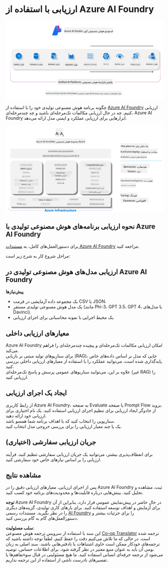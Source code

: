 <!--
CO_OP_TRANSLATOR_METADATA:
{
  "original_hash": "7b4235159486df4000e16b7b46ddfec3",
  "translation_date": "2025-03-27T08:53:44+00:00",
  "source_file": "md\\01.Introduction\\05\\AIFoundry.md",
  "language_code": "fa"
}
-->
# **ارزیابی با استفاده از Azure AI Foundry**

![aistudo](../../../../../translated_images/AIFoundry.61da8c74bccc0241ce9a4cb53a170912245871de9235043afcb796ccbc076fdc.fa.png)

چگونه برنامه هوش مصنوعی تولیدی خود را با استفاده از [Azure AI Foundry](https://ai.azure.com?WT.mc_id=aiml-138114-kinfeylo) ارزیابی کنیم. چه در حال ارزیابی مکالمات تک‌مرحله‌ای باشید و چه چندمرحله‌ای، Azure AI Foundry ابزارهایی برای ارزیابی عملکرد و ایمنی مدل ارائه می‌دهد.

![aistudo](../../../../../translated_images/AIPortfolio.5aaa2b25e9157624a4542fe041d66a96a1c1ec6007e4e5aadd926c6ec8ce18b3.fa.png)

## نحوه ارزیابی برنامه‌های هوش مصنوعی تولیدی با Azure AI Foundry  
برای دستورالعمل‌های کامل، به [مستندات Azure AI Foundry](https://learn.microsoft.com/azure/ai-studio/how-to/evaluate-generative-ai-app?WT.mc_id=aiml-138114-kinfeylo) مراجعه کنید.

مراحل شروع کار به شرح زیر است:

## ارزیابی مدل‌های هوش مصنوعی تولیدی در Azure AI Foundry  

**پیش‌نیازها**

- یک مجموعه داده آزمایشی در فرمت CSV یا JSON.
- یک مدل هوش مصنوعی تولیدی مستقر (مانند Phi-3، GPT 3.5، GPT 4، یا مدل‌های Davinci).
- یک محیط اجرایی با نمونه محاسباتی برای اجرای ارزیابی.

## معیارهای ارزیابی داخلی  

Azure AI Foundry امکان ارزیابی مکالمات تک‌مرحله‌ای و پیچیده چندمرحله‌ای را فراهم می‌کند.  
برای سناریوهای تولید مبتنی بر بازیابی (RAG)، جایی که مدل بر اساس داده‌های خاص پایه‌گذاری شده است، می‌توانید عملکرد را با استفاده از معیارهای ارزیابی داخلی بررسی کنید.  
علاوه بر این، می‌توانید سناریوهای عمومی پرسش و پاسخ تک‌مرحله‌ای (غیر RAG) را ارزیابی کنید.

## ایجاد یک اجرای ارزیابی  

از رابط کاربری Azure AI Foundry، به صفحه Evaluate یا صفحه Prompt Flow بروید.  
از جادوگر ایجاد ارزیابی برای تنظیم اجرای ارزیابی استفاده کنید. یک نام اختیاری برای ارزیابی خود ارائه دهید.  
سناریویی را انتخاب کنید که با اهداف برنامه شما همسو باشد.  
یک یا چند معیار ارزیابی را برای بررسی خروجی مدل انتخاب کنید.

## جریان ارزیابی سفارشی (اختیاری)  

برای انعطاف‌پذیری بیشتر، می‌توانید یک جریان ارزیابی سفارشی تنظیم کنید. فرآیند ارزیابی را بر اساس نیازهای خاص خود سفارشی کنید.

## مشاهده نتایج  

پس از اجرای ارزیابی، معیارهای ارزیابی دقیق را در Azure AI Foundry ثبت، مشاهده و تحلیل کنید. بینش‌هایی درباره قابلیت‌ها و محدودیت‌های برنامه خود کسب کنید.

**توجه** Azure AI Foundry در حال حاضر در پیش‌نمایش عمومی قرار دارد، بنابراین از آن برای آزمایش و اهداف توسعه استفاده کنید. برای بارهای کاری تولیدی، گزینه‌های دیگری را در نظر بگیرید. مستندات رسمی [AI Foundry](https://learn.microsoft.com/azure/ai-studio/?WT.mc_id=aiml-138114-kinfeylo) را برای جزئیات بیشتر و دستورالعمل‌های گام به گام بررسی کنید.

**سلب مسئولیت**:  
این سند با استفاده از سرویس ترجمه هوش مصنوعی [Co-op Translator](https://github.com/Azure/co-op-translator) ترجمه شده است. در حالی که ما تلاش می‌کنیم دقت را حفظ کنیم، لطفاً توجه داشته باشید که ترجمه‌های خودکار ممکن است حاوی اشتباهات یا نادقتی‌هایی باشند. سند اصلی به زبان بومی آن باید به عنوان منبع معتبر در نظر گرفته شود. برای اطلاعات حساس، توصیه می‌شود از ترجمه حرفه‌ای انسانی استفاده کنید. ما هیچ مسئولیتی در قبال سوءتفاهم‌ها یا تفسیرهای نادرست ناشی از استفاده از این ترجمه نداریم.